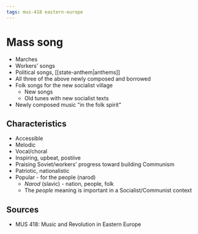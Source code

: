 ```yaml
---
tags: mus-418 eastern-europe
---
```


# Mass song

- Marches
- Workers' songs
- Political songs, [[state-anthem|anthems]]
- All three of the above newly composed and borrowed
- Folk songs for the new socialist village
  - New songs
  - Old tunes with new socialist texts
- Newly composed music "in the folk spirit"

## Characteristics

- Accessible
- Melodic
- Vocal/choral
- Inspiring, upbeat, postiive
- Praising Soviet/workers' progress toward building Communism
- Patriotic, nationalistic
- Popular - for the people (narod)
  - _Narod_ (slavic) - nation, people, folk
  - The _people_ meaning is important in a Socialist/Communist context

## Sources

- MUS 418: Music and Revolution in Eastern Europe
